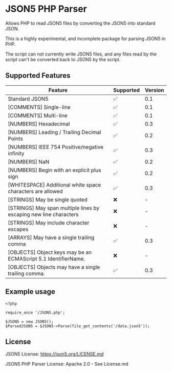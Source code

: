 # JSON5 PHP Parser
Allows PHP to read JSON5 files by converting the JSON5 into standard JSON.

This is a highly experimental, and incomplete package for parsing JSON5 in PHP.

The script can not currently write JSON5 files, and any files read by the script can't be converted back to JSON5 by the script.

## Supported Features
| Feature                                                           | Supported         | Version |
|-------------------------------------------------------------------|-------------------|---------|
| Standard JSON5                                                    | :white_check_mark:| 0.1     |
| [COMMENTS] Single-line                                            | :white_check_mark:| 0.1     |
| [COMMENTS] Multi-line                                             | :white_check_mark:| 0.1     |
| [NUMBERS] Hexadecimal                                             | :white_check_mark:| 0.3     |
| [NUMBERS] Leading / Trailing Decimal Points                       | :white_check_mark:| 0.2     |
| [NUMBERS] IEEE 754 Positive/negative infinity                     | :white_check_mark:| 0.3     |
| [NUMBERS] NaN                                                     | :white_check_mark:| 0.2     |
| [NUMBERS] Begin with an explicit plus sign                        | :white_check_mark:| 0.2     |
| [WHITESPACE] Additional white space characters are allowed        | :white_check_mark:| 0.3     |
| [STRINGS] May be single quoted                                    | :x:               | -       |
| [STRINGS] May span multiple lines by escaping new line characters | :x:               | -       |
| [STRINGS] May include character escapes                           | :x:               | -       |
| [ARRAYS] May have a single trailing comma                         | :white_check_mark:| 0.3     |
| [OBJECTS] Object keys may be an ECMAScript 5.1 IdentifierName.    | :x:               | -       |
| [OBJECTS] Objects may have a single trailing comma.               | :white_check_mark:| 0.3     |

## Example usage
```
<?php

require_once '/JSON5.php';

$JSON5 = new JSON5();
$ParsedJSON5 = $JSON5->Parse(file_get_contents('/data.json5'));
```

## License
JSON5 License: https://json5.org/LICENSE.md

JSON5 PHP Parser License: Apache 2.0 - See License.md
